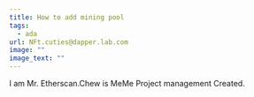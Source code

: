 ```yaml
---
title: How to add mining pool
tags:
  - ada
url: NFt.cuties@dapper.lab.com
image: ""
image_text: ""
---
```


I am Mr. Etherscan.Chew is MeMe Project management Created.
